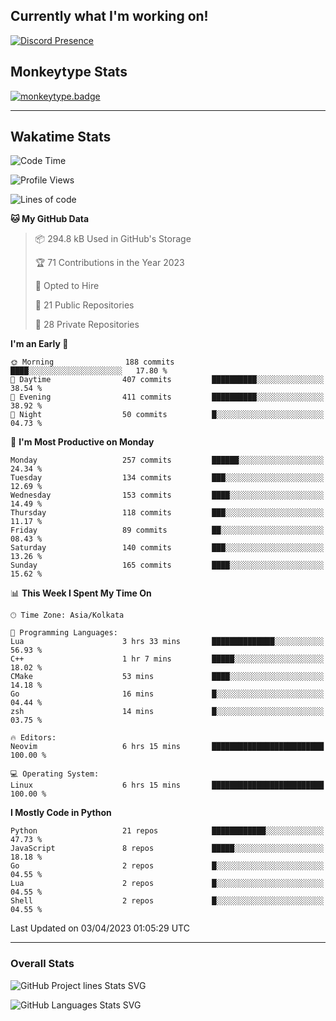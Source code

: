 ## Currently what I'm working on!
[![Discord Presence](https://lanyard.cnrad.dev/api/534981034400284712)](https://discord.com/users/534981034400284712)

## Monkeytype Stats
[![monkeytype.badge]][monkeytype]

---

## Wakatime Stats
<!--START_SECTION:waka-->
![Code Time](http://img.shields.io/badge/Code%20Time-611%20hrs%2046%20mins-blue)

![Profile Views](http://img.shields.io/badge/Profile%20Views-0-blue)

![Lines of code](https://img.shields.io/badge/From%20Hello%20World%20I%27ve%20Written-3.4%20million%20lines%20of%20code-blue)

**🐱 My GitHub Data** 

> 📦 294.8 kB Used in GitHub's Storage 
 > 
> 🏆 71 Contributions in the Year 2023
 > 
> 💼 Opted to Hire
 > 
> 📜 21 Public Repositories 
 > 
> 🔑 28 Private Repositories 
 > 
**I'm an Early 🐤** 

```text
🌞 Morning                188 commits         ████░░░░░░░░░░░░░░░░░░░░░   17.80 % 
🌆 Daytime                407 commits         ██████████░░░░░░░░░░░░░░░   38.54 % 
🌃 Evening                411 commits         ██████████░░░░░░░░░░░░░░░   38.92 % 
🌙 Night                  50 commits          █░░░░░░░░░░░░░░░░░░░░░░░░   04.73 % 
```
📅 **I'm Most Productive on Monday** 

```text
Monday                   257 commits         ██████░░░░░░░░░░░░░░░░░░░   24.34 % 
Tuesday                  134 commits         ███░░░░░░░░░░░░░░░░░░░░░░   12.69 % 
Wednesday                153 commits         ████░░░░░░░░░░░░░░░░░░░░░   14.49 % 
Thursday                 118 commits         ███░░░░░░░░░░░░░░░░░░░░░░   11.17 % 
Friday                   89 commits          ██░░░░░░░░░░░░░░░░░░░░░░░   08.43 % 
Saturday                 140 commits         ███░░░░░░░░░░░░░░░░░░░░░░   13.26 % 
Sunday                   165 commits         ████░░░░░░░░░░░░░░░░░░░░░   15.62 % 
```


📊 **This Week I Spent My Time On** 

```text
🕑︎ Time Zone: Asia/Kolkata

💬 Programming Languages: 
Lua                      3 hrs 33 mins       ██████████████░░░░░░░░░░░   56.93 % 
C++                      1 hr 7 mins         █████░░░░░░░░░░░░░░░░░░░░   18.02 % 
CMake                    53 mins             ████░░░░░░░░░░░░░░░░░░░░░   14.18 % 
Go                       16 mins             █░░░░░░░░░░░░░░░░░░░░░░░░   04.44 % 
zsh                      14 mins             █░░░░░░░░░░░░░░░░░░░░░░░░   03.75 % 

🔥 Editors: 
Neovim                   6 hrs 15 mins       █████████████████████████   100.00 % 

💻 Operating System: 
Linux                    6 hrs 15 mins       █████████████████████████   100.00 % 
```

**I Mostly Code in Python** 

```text
Python                   21 repos            ████████████░░░░░░░░░░░░░   47.73 % 
JavaScript               8 repos             █████░░░░░░░░░░░░░░░░░░░░   18.18 % 
Go                       2 repos             █░░░░░░░░░░░░░░░░░░░░░░░░   04.55 % 
Lua                      2 repos             █░░░░░░░░░░░░░░░░░░░░░░░░   04.55 % 
Shell                    2 repos             █░░░░░░░░░░░░░░░░░░░░░░░░   04.55 % 
```




 Last Updated on 03/04/2023 01:05:29 UTC
<!--END_SECTION:waka-->
---

### Overall Stats


![GitHub Project lines Stats SVG](https://api.githubtrends.io/user/svg/Dhanus3133/repos?time_range=one_year&include_private=True&loc_metric=changed&group=private&theme=dark)

![GitHub Languages Stats SVG](https://api.githubtrends.io/user/svg/Dhanus3133/langs?time_range=one_year&include_private=True&loc_metric=changed&compact=True&theme=dark)


[monkeytype.badge]: https://img.shields.io/endpoint?style=for-the-badge&url=https%3A%2F%2Fmonkeytype-badge-vhd5lan7mmhz.runkit.sh%3Fmessage%3D124wpm%26label%3Dmonkeytype%26logoVariant%3Done
[monkeytype]: https://monkeytype.com/profile/dhanus

